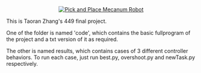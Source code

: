 <div align="center">
  <a href="https://www.youtube.com/watch?v=6dMbyVZhNj0"><img src="https://img.youtube.com/vi/6dMbyVZhNj0/0.jpg" alt="Pick and Place Mecanum Robot"></a>
</div>

This is Taoran Zhang's 449 final project.

One of the folder is named 'code', which contains the basic fullprogram of the project and a txt version of it as required.

The other is named results, which contains cases of 3 different controller behaviors. To run each case, just run best.py, overshoot.py and newTask.py respectively.
